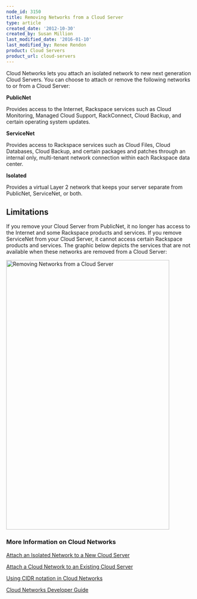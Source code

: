 ```yaml
---
node_id: 3150
title: Removing Networks from a Cloud Server
type: article
created_date: '2012-10-30'
created_by: Susan Million
last_modified_date: '2016-01-10'
last_modified_by: Renee Rendon
product: Cloud Servers
product_url: cloud-servers
---
```


Cloud Networks lets you attach an isolated network to new next
generation Cloud Servers. You can choose to attach or remove the
following networks to or from a Cloud Server:

**PublicNet**

Provides access to the Internet, Rackspace services such as Cloud
Monitoring, Managed Cloud Support, RackConnect, Cloud Backup, and
certain operating system updates.

**ServiceNet**

Provides access to Rackspace services such as Cloud Files, Cloud
Databases, Cloud Backup, and certain packages and patches through an
internal only, multi-tenant network connection within each Rackspace
data center.

**Isolated**

Provides a virtual Layer 2 network that keeps your server separate from
PublicNet, ServiceNet, or both.

<span>Limitations</span>
------------------------

If you remove your Cloud Server from PublicNet, it no longer has access
to the Internet and some Rackspace products and services. If you remove
ServiceNet from your Cloud Server, it cannot access certain Rackspace
products and services. The graphic below depicts the services that are
not available when these networks are removed from a Cloud Server:

<img src="https://8026b2e3760e2433679c-fffceaebb8c6ee053c935e8915a3fbe7.ssl.cf2.rackcdn.com/field/image/cloud-networks-infographic-revised4.png" alt="Removing Networks from a Cloud Server" width="438" height="722" />

### More Information on Cloud Networks

[Attach an Isolated Network to a New Cloud
Server](/how-to/create-an-isolated-cloud-network-and-attach-it-to-a-server "Attach an Isolated Network to a New Cloud Server")

[Attach a Cloud Network to an Existing Cloud
Server](/how-to/attach-a-cloud-network-to-an-existing-cloud-server "Attach an Isolated Network to an Existing Cloud Server")

[Using CIDR notation in Cloud
Networks](/how-to/using-cidr-notation-in-cloud-networks "CIDR Notation")

[Cloud Networks Developer Guide](https://developer.rackspace.com/docs/)



